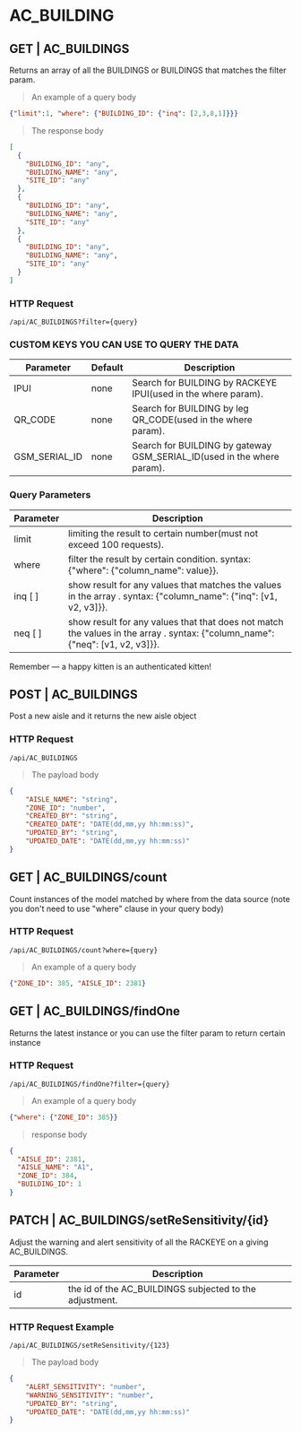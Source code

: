 # AC_BUILDING
## GET | AC_BUILDINGS
Returns an array of all the BUILDINGS or BUILDINGS that matches the filter param.

> An example of a query body

```json 
{"limit":1, "where": {"BUILDING_ID": {"inq": [2,3,8,1]}}}

```
> The response body

```json
[
  {
    "BUILDING_ID": "any",
    "BUILDING_NAME": "any",
    "SITE_ID": "any"
  },
  {
    "BUILDING_ID": "any",
    "BUILDING_NAME": "any",
    "SITE_ID": "any"
  },
  {
    "BUILDING_ID": "any",
    "BUILDING_NAME": "any",
    "SITE_ID": "any"
  }
]
```

### HTTP Request

`/api/AC_BUILDINGS?filter={query}`

### CUSTOM KEYS YOU CAN USE TO QUERY THE DATA
Parameter | Default | Description
--------- | ------- | -----------
IPUI | none | Search for BUILDING by RACKEYE IPUI(used in the where param).
QR_CODE | none | Search for BUILDING by leg QR_CODE(used in the where param).
GSM_SERIAL_ID | none | Search for BUILDING by gateway GSM_SERIAL_ID(used in the where param).

### Query Parameters

Parameter | Description
--------- | -----------
limit | limiting the result to certain number(must not exceed 100 requests).
where | 	filter the result by certain condition. syntax: {"where": {"column_name": value}}.
inq [ ]| show result for any values that matches the values in the array . syntax: {"column_name": {"inq": [v1, v2, v3]}}.
neq [ ]| show result for any values that that does not match the values in the array . syntax: {"column_name": {"neq": [v1, v2, v3]}}.


<aside class="success">
Remember — a happy kitten is an authenticated kitten!
</aside>

## POST | AC_BUILDINGS
Post a new aisle and it returns the new aisle object

### HTTP Request

`/api/AC_BUILDINGS`

> The payload body

```json
{
    "AISLE_NAME": "string",
    "ZONE_ID": "number",
    "CREATED_BY": "string",
    "CREATED_DATE": "DATE(dd,mm,yy hh:mm:ss)",
    "UPDATED_BY": "string",
    "UPDATED_DATE": "DATE(dd,mm,yy hh:mm:ss)"
}
```
## GET | AC_BUILDINGS/count
Count instances of the model matched by where from the data source (note you don't need to use "where" clause in your query body)

### HTTP Request

`/api/AC_BUILDINGS/count?where={query}`

> An example of a query body

```json 
{"ZONE_ID": 385, "AISLE_ID": 2381}

```

## GET | AC_BUILDINGS/findOne
Returns the latest instance or you can use the filter param to return certain instance

### HTTP Request

`/api/AC_BUILDINGS/findOne?filter={query}`

> An example of a query body

```json 
{"where": {"ZONE_ID": 385}}

```

> response body

```json
{
  "AISLE_ID": 2381,
  "AISLE_NAME": "A1",
  "ZONE_ID": 384,
  "BUILDING_ID": 1
}
```

## PATCH | AC_BUILDINGS/setReSensitivity/{id}
Adjust the warning and alert sensitivity of all the RACKEYE on a giving AC_BUILDINGS.

Parameter | Description
--------- | -----------
id | the id of the AC_BUILDINGS subjected to the adjustment.

 
### HTTP Request Example
`/api/AC_BUILDINGS/setReSensitivity/{123}`  
> The payload body  

```json
{
    "ALERT_SENSITIVITY": "number",
    "WARNING_SENSITIVITY": "number",
    "UPDATED_BY": "string",
    "UPDATED_DATE": "DATE(dd,mm,yy hh:mm:ss)"
}
```